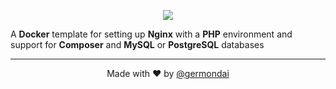 <p align="center">
  <a href="" target="_blank">
    <img align="center" src="https://skillicons.dev/icons?i=docker,nginx,php,postgres,mysql" />
  </a>
</p>

A **Docker** template for setting up **Nginx** with a **PHP** environment and support for **Composer** and **MySQL** or **PostgreSQL** databases

---

<p align="center">
    <span>Made with ❤️ by</span>
    <a href="https://github.com/germondai" target="_blank">@germondai</a>
</p>
